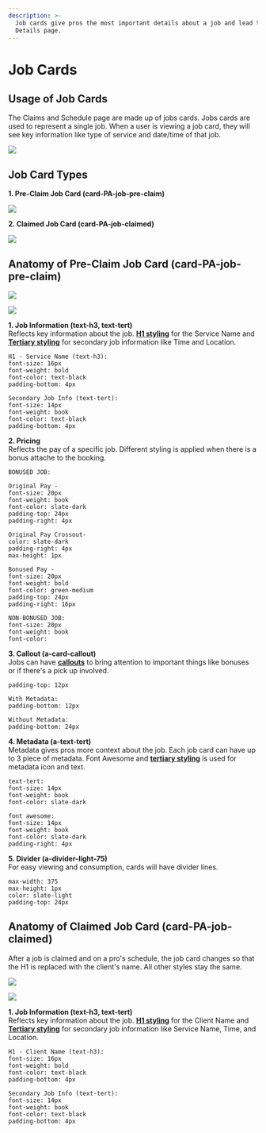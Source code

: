 ```yaml
---
description: >-
  Job cards give pros the most important details about a job and lead to a Job
  Details page.
---
```


# Job Cards

## Usage of Job Cards

The Claims and Schedule page are made up of jobs cards. Jobs cards are used to represent a single job. When a user is viewing a job card, they will see key information like type of service and date/time of that job.

![](../../.gitbook/assets/jobs-overview%20%281%29.png)

## Job Card Types

**1. Pre-Claim Job Card \(card-PA-job-pre-claim\)**

![](../../.gitbook/assets/job-card-pre-claim.png)

  
**2. Claimed Job Card \(card-PA-job-claimed\)**

![](../../.gitbook/assets/job-card-claimed-overview.png)

## Anatomy of Pre-Claim Job Card \(**card-PA-job-pre-claim**\)

![](../../.gitbook/assets/job-card-pre-claim.png)

![](../../.gitbook/assets/job-cards-details%20%281%29.png)

**1. Job Information \(text-h3, text-tert\)**  
Reflects key information about the job. [**H1 styling**](../typography/#h1-style) for the Service Name and [**Tertiary styling**](../typography/#tertiary-styling) for secondary job information like Time and Location.

```text
H1 - Service Name (text-h3):
font-size: 16px
font-weight: bold
font-color: text-black
padding-bottom: 4px

Secondary Job Info (text-tert):
font-size: 14px
font-weight: book
font-color: text-black
padding-bottom: 4px
```

**2. Pricing**  
Reflects the pay of a specific job. Different styling is applied when there is a bonus attache to the booking.

```text
BONUSED JOB:

Original Pay - 
font-size: 20px
font-weight: book
font-color: slate-dark
padding-top: 24px
padding-right: 4px

Original Pay Crossout- 
color: slate-dark
padding-right: 4px
max-height: 1px

Bonused Pay -
font-size: 20px
font-weight: bold
font-color: green-medium
padding-top: 24px
padding-right: 16px
```

```text
NON-BONUSED JOB:
font-size: 20px
font-weight: book
font-color: 
```

**3. Callout \(a-card-callout\)**  
Jobs can have [**callouts**](../callouts.md) to bring attention to important things like bonuses or if there's a pick up involved. 

```text
padding-top: 12px

With Metadata:
padding-bottom: 12px

Without Metadata:
padding-bottom: 24px
```

**4. Metadata \(a-text-tert\)**  
Metadata gives pros more context about the job. Each job card can have up to 3 piece of metadata. Font Awesome and [**tertiary styling**](../typography/#tertiary-styling) is used for metadata icon and text. 

```text
text-tert:
font-size: 14px
font-weight: book
font-color: slate-dark

font awesome:
font-size: 14px
font-weight: book
font-color: slate-dark
padding-right: 4px
```

**5. Divider \(a-divider-light-75\)**  
For easy viewing and consumption, cards will have divider lines.

```text
max-width: 375
max-height: 1px
color: slate-light
padding-top: 24px
```

## Anatomy of Claimed Job Card \(card-PA-job-claimed\)

After a job is claimed and on a pro's schedule, the job card changes so that the H1 is replaced with the client's name. All other styles stay the same.

![](https://blobscdn.gitbook.com/v0/b/gitbook-28427.appspot.com/o/assets%2F-LPWP46krdBhvVZjXTI3%2F-LvM4_j1XWmuYC1DomAs%2F-LvNLXSGBW0ENpcE-OxF%2FJobs-Overview.png?alt=media&token=8bffaae4-f936-426a-a805-24c7af1305de)

![](../../.gitbook/assets/job-cards-claimed-details.png)

**1. Job Information \(text-h3, text-tert\)**  
Reflects key information about the job. [**H1 styling**](../typography/#h1-style) for the Client Name and [**Tertiary styling**](../typography/#tertiary-styling) for secondary job information like Service Name, Time, and Location.

```text
H1 - Client Name (text-h3):
font-size: 16px
font-weight: bold
font-color: text-black
padding-bottom: 4px

Secondary Job Info (text-tert):
font-size: 14px
font-weight: book
font-color: text-black
padding-bottom: 4px
```

